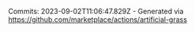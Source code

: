 Commits: 2023-09-02T11:06:47.829Z - Generated via https://github.com/marketplace/actions/artificial-grass
<br>
